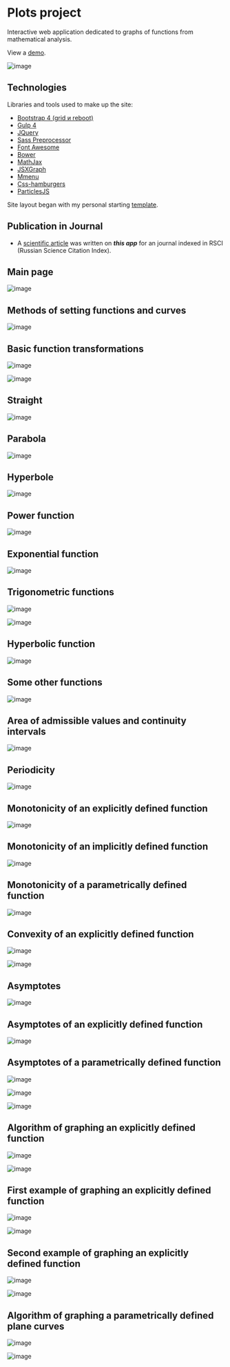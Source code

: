 # Plots project
Interactive web application dedicated to graphs of functions from mathematical analysis.

View a [demo](https://igor-muram.github.io/plots/index.html).

![image](https://user-images.githubusercontent.com/54866075/134237007-dbc340b0-0a61-4c61-abac-e19ecd2c511d.png)

## Technologies

Libraries and tools used to make up the site:

* [Bootstrap 4 (grid и reboot)](https://bootstrap-4.ru)
* [Gulp 4](https://gulpjs.com)
* [JQuery](https://jquery.com)
* [Sass Preprocessor](https://sass-scss.ru)
* [Font Awesome](https://fontawesome.com)
* [Bower](https://bower.io)
* [MathJax](https://www.mathjax.org)
* [JSXGraph](https://jsxgraph.uni-bayreuth.de/wp/index.html)
* [Mmenu](https://mmenujs.com)
* [Css-hamburgers](https://jonsuh.com/hamburgers/)
* [ParticlesJS](https://vincentgarreau.com/particles.js/)

Site layout began with my personal starting [template](https://igor-muram.github.io/webtemplate/index.html).

## Publication in Journal

* A [scientific article](https://lomonosov-msu.ru/file/event/6339/eid6339_attach_c7e5544cb8d664334c169e5d0d9843342f3ffb8c.pdf#page=336) was written on <b><i>this app</i></b> for an journal indexed in RSCI (Russian Science Citation Index).

## Main page

![image](https://user-images.githubusercontent.com/54866075/135641653-a311bb76-7391-4095-8974-e67355c97ab8.png)

## Methods of setting functions and curves

![image](https://user-images.githubusercontent.com/54866075/135642980-b692fa02-4906-4fc3-916c-e161cb838532.png)

## Basic function transformations

![image](https://user-images.githubusercontent.com/54866075/135643560-df587e2a-9915-43ec-905b-517579b405e0.png)

![image](https://user-images.githubusercontent.com/54866075/135643878-3b995e06-1135-4d2f-94b3-260ec9cc1c31.png)

## Straight

![image](https://user-images.githubusercontent.com/54866075/135655010-98f60bab-51b2-4c45-8f18-6f9e8aae602b.png)

## Parabola

![image](https://user-images.githubusercontent.com/54866075/136548697-f39469ff-666d-489a-b703-42a7f2954249.png)

## Hyperbole

![image](https://user-images.githubusercontent.com/54866075/136548936-b3855161-9650-4c18-9c3c-5d64afba93f8.png)

## Power function

![image](https://user-images.githubusercontent.com/54866075/136549196-7a0f8e20-1473-4a1b-a0ae-75cd5f70cf08.png)

## Exponential function

![image](https://user-images.githubusercontent.com/54866075/136549384-d4f93729-9448-4c50-8231-d6addc2f5d40.png)

## Trigonometric functions

![image](https://user-images.githubusercontent.com/54866075/136549521-8cf4ceba-50eb-4590-893c-101db7a9001a.png)

![image](https://user-images.githubusercontent.com/54866075/136549706-cc288150-6adc-4ee3-9867-164143bc5de2.png)

## Hyperbolic function

![image](https://user-images.githubusercontent.com/54866075/136549831-af569cf6-dd21-45e7-bee1-67b7170f9ca6.png)

## Some other functions

![image](https://user-images.githubusercontent.com/54866075/136550001-605f9d49-78ee-4fe2-a9f3-5594c3aadfcf.png)

## Area of admissible values and continuity intervals

![image](https://user-images.githubusercontent.com/54866075/136561349-b5edf934-ef0d-4be7-9dda-be17dc6ee72b.png)

## Periodicity

![image](https://user-images.githubusercontent.com/54866075/136561774-6b39b666-942f-4ba4-874c-57735d2b009f.png)

## Monotonicity of an explicitly defined function

![image](https://user-images.githubusercontent.com/54866075/136562145-fc951567-cfbf-4ced-86fd-4988060eb9f7.png)

## Monotonicity of an implicitly defined function

![image](https://user-images.githubusercontent.com/54866075/136562557-7efa3532-88ad-49ee-8d84-9894f3014251.png)

## Monotonicity of a parametrically defined function

![image](https://user-images.githubusercontent.com/54866075/136562776-6bd37924-d8ba-4b15-8414-27d3ee9a71bc.png)

## Convexity of an explicitly defined function

![image](https://user-images.githubusercontent.com/54866075/136563022-fde83256-bb98-4b39-a191-4a4cc6ef9bf5.png)

![image](https://user-images.githubusercontent.com/54866075/136563351-da2ed6ec-8c63-4e3d-94ea-68b6fe894c60.png)

## Asymptotes

![image](https://user-images.githubusercontent.com/54866075/136563537-e2e329ae-63d6-4118-8c29-a279f6807ff4.png)

## Asymptotes of an explicitly defined function

![image](https://user-images.githubusercontent.com/54866075/136563674-de283f87-4047-4fa0-b351-1129aa6a6270.png)

## Asymptotes of a parametrically defined function

![image](https://user-images.githubusercontent.com/54866075/136563848-5ee74a0b-fbce-465f-9687-d45dfc985144.png)

![image](https://user-images.githubusercontent.com/54866075/136564057-e93327b6-8025-4fe6-b631-928fbbe30c2d.png)

![image](https://user-images.githubusercontent.com/54866075/136564245-88ebe5d4-168d-4776-ab60-b1851e81edfb.png)

## Algorithm of graphing an explicitly defined function

![image](https://user-images.githubusercontent.com/54866075/136571584-099cf168-1b98-49ce-9424-28fd1772e21a.png)

![image](https://user-images.githubusercontent.com/54866075/136570375-be808f58-3ced-4815-9c55-808c9c2fe07c.png)

## First example of graphing an explicitly defined function

![image](https://user-images.githubusercontent.com/54866075/136570794-db7d8771-bc80-4413-9ac5-7996394982c4.png)

![image](https://user-images.githubusercontent.com/54866075/136571084-e30e8135-656d-4e75-bb69-a795e6c26bcd.png)

## Second example of graphing an explicitly defined function

![image](https://user-images.githubusercontent.com/54866075/136571182-a7d119b7-1453-48d6-8228-9e74207e307d.png)

![image](https://user-images.githubusercontent.com/54866075/136571259-7ac2215a-07c7-4795-aa5f-88068cc06c5d.png)

## Algorithm of graphing a parametrically defined plane curves

![image](https://user-images.githubusercontent.com/54866075/136571899-7c60c74a-56df-4fbf-aca8-e789bffb652c.png)

![image](https://user-images.githubusercontent.com/54866075/136573242-cc1235f7-c714-461e-ba55-fa7730ffc574.png)
